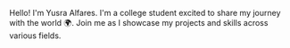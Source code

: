 Hello! I'm Yusra Alfares.
I'm a college student excited to share my journey with the world 🌍.
Join me as I showcase my projects and skills across various fields. 
